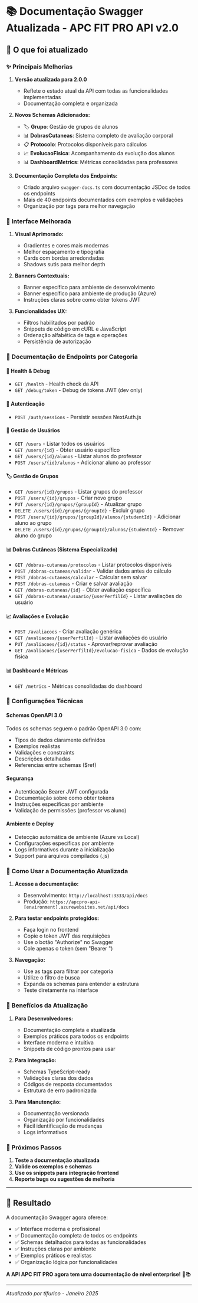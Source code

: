 # 📚 Documentação Swagger Atualizada - APC FIT PRO API v2.0

## 🚀 O que foi atualizado

### ✨ Principais Melhorias

1. **Versão atualizada para 2.0.0**
   - Reflete o estado atual da API com todas as funcionalidades implementadas
   - Documentação completa e organizada

2. **Novos Schemas Adicionados:**
   - 🏷️ **Grupo**: Gestão de grupos de alunos
   - 📊 **DobrasCutaneas**: Sistema completo de avaliação corporal
   - 📋 **Protocolo**: Protocolos disponíveis para cálculos
   - 📈 **EvolucaoFisica**: Acompanhamento da evolução dos alunos
   - 📊 **DashboardMetrics**: Métricas consolidadas para professores

3. **Documentação Completa dos Endpoints:**
   - Criado arquivo `swagger-docs.ts` com documentação JSDoc de todos os endpoints
   - Mais de 40 endpoints documentados com exemplos e validações
   - Organização por tags para melhor navegação

### 🎨 Interface Melhorada

1. **Visual Aprimorado:**
   - Gradientes e cores mais modernas
   - Melhor espaçamento e tipografia
   - Cards com bordas arredondadas
   - Shadows sutis para melhor depth

2. **Banners Contextuais:**
   - Banner específico para ambiente de desenvolvimento
   - Banner específico para ambiente de produção (Azure)
   - Instruções claras sobre como obter tokens JWT

3. **Funcionalidades UX:**
   - Filtros habilitados por padrão
   - Snippets de código em cURL e JavaScript
   - Ordenação alfabética de tags e operações
   - Persistência de autorização

### 📖 Documentação de Endpoints por Categoria

#### 🏥 Health & Debug
- `GET /health` - Health check da API
- `GET /debug/token` - Debug de tokens JWT (dev only)

#### 🔐 Autenticação
- `POST /auth/sessions` - Persistir sessões NextAuth.js

#### 👥 Gestão de Usuários
- `GET /users` - Listar todos os usuários
- `GET /users/{id}` - Obter usuário específico
- `GET /users/{id}/alunos` - Listar alunos do professor
- `POST /users/{id}/alunos` - Adicionar aluno ao professor

#### 🏷️ Gestão de Grupos
- `GET /users/{id}/grupos` - Listar grupos do professor
- `POST /users/{id}/grupos` - Criar novo grupo
- `PUT /users/{id}/grupos/{groupId}` - Atualizar grupo
- `DELETE /users/{id}/grupos/{groupId}` - Excluir grupo
- `POST /users/{id}/grupos/{groupId}/alunos/{studentId}` - Adicionar aluno ao grupo
- `DELETE /users/{id}/grupos/{groupId}/alunos/{studentId}` - Remover aluno do grupo

#### 📊 Dobras Cutâneas (Sistema Especializado)
- `GET /dobras-cutaneas/protocolos` - Listar protocolos disponíveis
- `POST /dobras-cutaneas/validar` - Validar dados antes do cálculo
- `POST /dobras-cutaneas/calcular` - Calcular sem salvar
- `POST /dobras-cutaneas` - Criar e salvar avaliação
- `GET /dobras-cutaneas/{id}` - Obter avaliação específica
- `GET /dobras-cutaneas/usuario/{userPerfilId}` - Listar avaliações do usuário

#### 📈 Avaliações e Evolução
- `POST /avaliacoes` - Criar avaliação genérica
- `GET /avaliacoes/{userPerfilId}` - Listar avaliações do usuário
- `PUT /avaliacoes/{id}/status` - Aprovar/reprovar avaliação
- `GET /avaliacoes/{userPerfilId}/evolucao-fisica` - Dados de evolução física

#### 📊 Dashboard e Métricas
- `GET /metrics` - Métricas consolidadas do dashboard

### 🔧 Configurações Técnicas

#### Schemas OpenAPI 3.0
Todos os schemas seguem o padrão OpenAPI 3.0 com:
- Tipos de dados claramente definidos
- Exemplos realistas
- Validações e constraints
- Descrições detalhadas
- Referencias entre schemas ($ref)

#### Segurança
- Autenticação Bearer JWT configurada
- Documentação sobre como obter tokens
- Instruções específicas por ambiente
- Validação de permissões (professor vs aluno)

#### Ambiente e Deploy
- Detecção automática de ambiente (Azure vs Local)
- Configurações específicas por ambiente
- Logs informativos durante a inicialização
- Support para arquivos compilados (.js)

### 🎯 Como Usar a Documentação Atualizada

1. **Acesse a documentação:**
   - Desenvolvimento: `http://localhost:3333/api/docs`
   - Produção: `https://apcpro-api-[environment].azurewebsites.net/api/docs`

2. **Para testar endpoints protegidos:**
   - Faça login no frontend
   - Copie o token JWT das requisições
   - Use o botão "Authorize" no Swagger
   - Cole apenas o token (sem "Bearer ")

3. **Navegação:**
   - Use as tags para filtrar por categoria
   - Utilize o filtro de busca
   - Expanda os schemas para entender a estrutura
   - Teste diretamente na interface

### 🚀 Benefícios da Atualização

1. **Para Desenvolvedores:**
   - Documentação completa e atualizada
   - Exemplos práticos para todos os endpoints
   - Interface moderna e intuitiva
   - Snippets de código prontos para usar

2. **Para Integração:**
   - Schemas TypeScript-ready
   - Validações claras dos dados
   - Códigos de resposta documentados
   - Estrutura de erro padronizada

3. **Para Manutenção:**
   - Documentação versionada
   - Organização por funcionalidades
   - Fácil identificação de mudanças
   - Logs informativos

### 📝 Próximos Passos

1. **Teste a documentação atualizada**
2. **Valide os exemplos e schemas**
3. **Use os snippets para integração frontend**
4. **Reporte bugs ou sugestões de melhoria**

---

## 🎯 Resultado

A documentação Swagger agora oferece:
- ✅ Interface moderna e profissional
- ✅ Documentação completa de todos os endpoints
- ✅ Schemas detalhados para todas as funcionalidades
- ✅ Instruções claras por ambiente
- ✅ Exemplos práticos e realistas
- ✅ Organização lógica por funcionalidades

**A API APC FIT PRO agora tem uma documentação de nível enterprise!** 🚀📚

---

*Atualizado por tifurico - Janeiro 2025*
